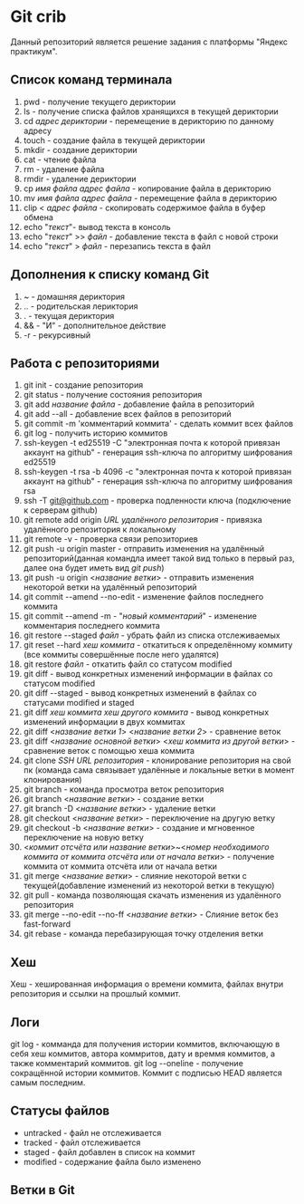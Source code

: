 # Git crib

Данный репозиторий является решение задания с платформы "Яндекс практикум".

## Список команд терминала
1. pwd - получение текущего дериктории
2. ls - получение списка файлов хранящихся в текущей дериктории
3. cd *адрес дериктории* - перемещение в дерикторию по данному адресу
4. touch - создание файла в текущей дериктории
5. mkdir - создание дериктории
6. cat - чтение файла
7. rm - удаление файла
8. rmdir - удаление дериктории
9. cp *имя файла* *адрес файла* - копирование файла в дерикторию
10. mv *имя файла* *адрес файла* - перемещение файла в дерикторию
11. clip < *адрес файла* - скопировать содержимое файла в буфер обмена
12. echo "*текст*"- вывод текста в консоль
13. echo "*текст*" >> *файл* - добавление текста в файл с новой строки
14. echo "*текст*" > *файл* - перезапись текста в файл

## Дополнения к списку команд Git
1. ~ - домашняя дериктория
2. .. - родительская лериктория
3. . - текущая дериктория
4. && - "И" - дополнительное действие
5. -r - рекурсивный

## Работа с репозиториями
1. git init - создание репозитория
2. git status - получение состояния репозитория
3. git add *название файла* - добавление файла в репозиторий
4. git add --all - добавление всех файлов в репозиторий
5. git commit -m 'комментарий коммита' - сделать коммит всех файлов
6. git log - получить историю коммитов
7. ssh-keygen -t ed25519 -C "электронная почта к которой привязан аккаунт на github" - генерация ssh-ключа по алгоритму шифрования ed25519
8. ssh-keygen -t rsa -b 4096 -c "электронная почта к которой привязан аккаунт на github" - генерация ssh-ключа по алгоритму шифрования rsa
9. ssh -T git@github.com - проверка подленности ключа (подключение к серверам github)
10. git remote add origin *URL удалённого репозитория* - привязка удалённого репозитория к локальному
11. git remote -v - проверка связи репозиториев
12. git push -u origin master - отправить изменения на удалённый репозиторий(данная командла имеет такой вид только в первый раз, далее она будет иметь вид *git push*)
13. git push -u origin <*название ветки*> - отправить изменения некоторой ветки на удалённый репозиторий
14. git commit --amend --no-edit - изменение файлов последнего коммита
15. git commit --amend -m - "*новый комментарий*" - изменение комментария последнего коммита
16. git restore --staged *файл* - убрать файл из списка отслеживаемых
17. git reset --hard *хеш коммита* - откатиться к определённому коммиту (все коммиты совершённые после него удалятся)
18. git restore *файл* - откатить файл со статусом modified
19. git diff - вывод конкретных изменений информации в файлах со статусом modified
20. git diff --staged - вывод конкретных изменений в файлах со статусами modified и staged
21. git diff *хеш коммита* *хеш другого коммита* - вывод конкретных изменений информации в двух коммитах
22. git diff <*название ветки 1*> <*название ветки 2*> - сравнение веток
23. git diff <*название основной ветки*> <*хеш коммита из другой ветки*> - сравнение веток с помощью хеша коммита
24. git clone *SSH URL репозитория* - клонирование репозитория на свой пк (команда сама связывает удалённые и локальные ветки в момент клонирования)
25. git branch - команда просмотра веток репозитория
26. git branch <*название ветки*> - создание ветки
27. git branch -D <*название ветки*> - удаление ветки
28. git checkout <*название ветки*> - переключение на другую ветку
29. git checkout -b <*название ветки*> - создание и мгновенное переключение на новую ветку
30. <*коммит отсчёта или название ветки*>~<*номер необходимого коммита от коммита отсчёта или от начала ветки*> - получение коммита от коммита отсчёта или от начала ветки
31. git merge <*название ветки*> - слияние некоторой ветки с текущей(добавление изменений из некоторой ветки в текущую)
32. git pull - команда позволяющая скачать изменения из удалённого репозитория
33. git merge --no-edit --no-ff <*название ветки*> - Слияние веток без fast-forward
34. git rebase - команда перебазирующая точку отделения ветки

## Хеш 
Хеш - хешированная информация о времени коммита, файлах внутри репозитория и ссылки на прошлый коммит.

## Логи
git log - комманда для получения истории коммитов, включающую в себя хеш коммитов, автора коммритов, дату и времмя коммитов, а также комментарий коммитов.
git log --oneline - получение сокращённой истории коммитов.
Коммит с подписью HEAD является самым последним.

## Статусы файлов
* untracked - файл не отслеживается
* tracked - файл отслеживается
* staged - файл добавлен в список на коммит
* modified - содержание файла было изменено

## Ветки в Git
